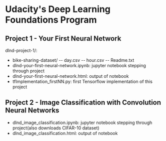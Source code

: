 # Udacity's Deep Learning Foundations Program

## Project 1 - Your First Neural Network
dlnd-project-1/:
- bike-sharing-dataset/
-- day.csv
-- hour.csv
-- Readme.txt
- dlnd-your-first-neural-network.ipynb: jupyter notebook stepping through project
- dlnd-your-first-neural-network.html: output of notebook
- tfImplementation_firstNN.py: first Tensorflow implementation of this project

## Project 2 - Image Classification with Convolution Neural Networks
- dlnd_image_classification.ipynb: jupyter notebook stepping through project(also downloads CIFAR-10
  dataset)
- dlnd_image_classification.html: output of notebook
